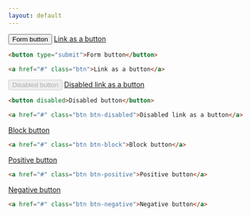 ```yaml
---
layout: default
---
```


<div class="example">
  <button type="submit">Form button</button> <a href="#" class="btn">Link as a button</a>
</div>

```html
<button type="submit">Form button</button>

<a href="#" class="btn">Link as a button</a>
```

<div class="example">
  <button disabled>Disabled button</button> <a href="#" class="btn btn-disabled">Disabled link as a button</a>
</div>

```html
<button disabled>Disabled button</button>

<a href="#" class="btn btn-disabled">Disabled link as a button</a>
```

<div class="example">
  <a href="#" class="btn btn-block">Block button</a>
</div>

```html
<a href="#" class="btn btn-block">Block button</a>
```

<div class="example">
  <a href="#" class="btn btn-positive">Positive button</a>
</div>

```html
<a href="#" class="btn btn-positive">Positive button</a>
```

<div class="example">
  <a href="#" class="btn btn-negative">Negative button</a>
</div>

```html
<a href="#" class="btn btn-negative">Negative button</a>
```
